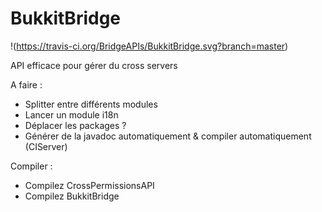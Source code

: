 BukkitBridge
============

!(https://travis-ci.org/BridgeAPIs/BukkitBridge.svg?branch=master)

API efficace pour gérer du cross servers

A faire :
- Splitter entre différents modules
- Lancer un module i18n
- Déplacer les packages ?
- Générer de la javadoc automatiquement & compiler automatiquement (CIServer)

Compiler :
- Compilez CrossPermissionsAPI
- Compilez BukkitBridge
